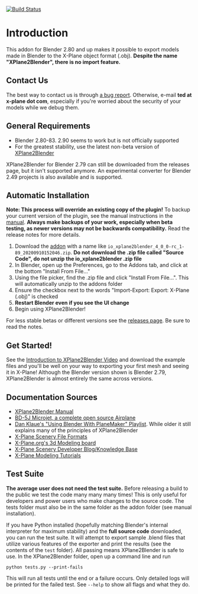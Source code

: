 [![Build Status](https://travis-ci.org/X-Plane/XPlane2Blender.svg?branch=master)](https://travis-ci.org/X-Plane/XPlane2Blender)

# Introduction
This addon for Blender 2.80 and up makes it possible to export models made in Blender to the X-Plane object format (.obj). **Despite the name "XPlane2Blender", there is no import feature.**

## Contact Us
The best way to contact us is through [a bug report](https://github.com/X-Plane/XPlane2Blender/issues). Otherwise, e-mail **ted at x-plane dot com**, especially if you're worried about the security of your models while we debug them.

## General Requirements
- Blender 2.80-83. 2.90 seems to work but is not officially supported
- For the greatest stability, use the latest non-beta version of [XPlane2Blender](https://github.com/X-Plane/XPlane2Blender/releases/latest)

XPlane2Blender for Blender 2.79 can still be downloaded from the releases page, but it isn't supported anymore. An experimental converter for Blender 2.49 projects is also available and is supported.

## Automatic Installation
**Note: This process will override an existing copy of the plugin!** To backup your current version of the plugin, see the manual instructions in the [manual](https://xp2b-docs.gitbook.io/xplane2blender-docs/index-3/34_installation). **Always make backups of your work, especially when beta testing, as newer versions may not be backwards compatibility.** Read the release notes for more details.

1. Download the [addon](https://github.com/X-Plane/XPlane2Blender/releases/latest) with a name like ``io_xplane2blender_4_0_0-rc_1-89_20200910152046.zip``. **Do not download the .zip file called "Source Code", do not unzip the io_xplane2blender .zip file**
2. In Blender, open up the Preferences, go to the Addons tab, and click at the bottom "Install From File..."
3. Using the file picker, find the .zip file and click "Install From File...". This will automatically unzip to the addons folder
4. Ensure the checkbox next to the words "Import-Export: Export: X-Plane (.obj)" is checked
5. **Restart Blender even if you see the UI change**
6. Begin using XPlane2Blender!

For less stable betas or different versions see the [releases page](https://github.com/X-Plane/XPlane2Blender/releases). Be sure to read the notes.

## Get Started!
See the [Introduction to XPlane2Blender Video](https://developer.x-plane.com/tools/blender/) and download the example files and you'll be well on your way to exporting your first mesh and seeing it in X-Plane! Although the Blender version shown is Blender 2.79, XPlane2Blender is almost entirely the same across versions.

## Documentation Sources
- [XPlane2Blender Manual](https://xp2b-docs.gitbook.io/xplane2blender-docs)
- [BD-5J Microjet, a complete open source Airplane](https://forums.x-plane.org/index.php?/files/file/27269-bd-5j-microjet)
- [Dan Klaue's "Using Blender With PlaneMaker" Playlist](https://www.youtube.com/playlist?list=PLDB0F4B925CF9169C). While older it still explains many of the principles of XPlane2Blender
- [X-Plane Scenery File Formats](http://developer.x-plane.com/docs/specs/)
- [X-Plane.org's 3d Modeling board](https://forums.x-plane.org/index.php?/forums/forum/45-3d-modeling/)
- [X-Plane Scenery Developer Blog/Knowledge Base](http://developer.x-plane.com/)
- [X-Plane Modeling Tutorials](http://developer.x-plane.com/docs/modeling/)

## Test Suite
**The average user does not need the test suite.** Before releasing a build to the public we test the code many many many times! This is only useful for developers and power users who make changes to the source code. The tests folder must also be in the same folder as the addon folder (see manual installation).

If you have Python installed (hopefully matching Blender's internal interpreter for maximum stability) and the **full source code** downloaded, you can run the test suite. It will attempt to export sample .blend files that utilize various features of the exporter and print the results (see the contents of the ``test`` folder). All passing means XPlane2Blender is safe to use. In the XPlane2Blender folder, open up a command line and run

``python tests.py --print-fails``

This will run all tests until the end or a failure occurs. Only detailed logs will be printed for the failed test. See ``--help`` to show all flags and what they do.
